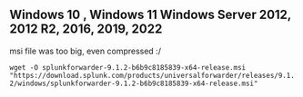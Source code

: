 ## Windows 10 , Windows 11 Windows Server 2012, 2012 R2, 2016, 2019, 2022

msi file was too big, even compressed :/

```wget -O splunkforwarder-9.1.2-b6b9c8185839-x64-release.msi "https://download.splunk.com/products/universalforwarder/releases/9.1.2/windows/splunkforwarder-9.1.2-b6b9c8185839-x64-release.msi"```